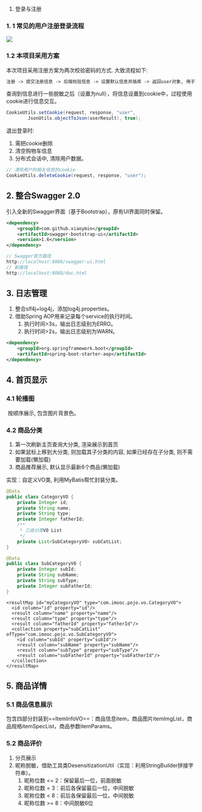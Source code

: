 1. 登录与注册

### 1. 1 常见的用户注册登录流程

![](C:\@D\-Development\Study\Codes\java-idea\Learning\Project\foodie-dev-git\图片存放\注册登录流程.png)

### 1.2 本项目采用方案

本次项目采用注册方案为两次校验密码的方式. 大致流程如下: 

```txt
注册 -> 提交注册信息 -> 后端校验信息 -> 设置默认信息并插库 -> 返回user对象, 用于页面显示
```

查询到信息进行一些脱敏之后（设置为null），将信息设置到cookie中，过程使用cookie进行信息交互。

```java
CookieUtils.setCookie(request, response, "user",
        JsonUtils.objectToJson(userResult), true);
```

退出登录时:

1. 需把cookie删除
2. 清空购物车信息
3. 分布式会话中, 清除用户数据。

```java
// 清除用户的相关信息的cookie
CookieUtils.deleteCookie(request, response, "user");
```

## 2. 整合Swagger 2.0

引入全新的Swagger界面（基于Bootstrap），原有UI界面同时保留。

```xml
<dependency>
    <groupId>com.github.xiaoymin</groupId>
    <artifactId>swagger-bootstrap-ui</artifactId>
    <version>1.6</version>
</dependency>
```

```java
// Swagger官方路径
http://localhost:8088/swagger-ui.html
// 新路径
http://localhost:8088/doc.html
```

## 3. 日志管理

1. 整合slf4j+log4j，添加log4j.properties。
2. 借助Spring AOP用来记录每个service的执行时间。
   1. 执行时间>3s，输出日志级别为ERRO。
   2. 执行时间>2s，输出日志级别为WARN。

```xml
<dependency>
    <groupId>org.springframework.boot</groupId>
    <artifactId>spring-boot-starter-aop</artifactId>
</dependency>
```

## 4. 首页显示

### 4.1 轮播图

​	按顺序展示, 包含图片背景色。

### 4.2 商品分类

1.  第一次刷新主页查询大分类, 渲染展示到首页
2.  如果鼠标上移到大分类, 则加载其子分类的内容, 如果已经存在子分类, 则不需要加载(懒加载)
3.  商品推荐展示, 默认显示最新6个商品(懒加载)

实现：自定义VO类, 利用MyBatis帮忙封装分类。

```java
@Data
public class CategoryVO {
    private Integer id;
    private String name;
    private String type;
    private Integer fatherId;
    /**
     * 三级分类VO List
     */
    private List<SubCategoryVO> subCatList;
}
```

```java
@Data
public class SubCategoryVO {
    private Integer subId;
    private String subName;
    private String subType;
    private Integer subFatherId;
}
```

```
<resultMap id="myCategoryVO" type="com.imooc.pojo.vo.CategoryVO">
  <id column="id" property="id"/>
  <result column="name" property="name"/>
  <result column="type" property="type"/>
  <result column="fatherId" property="fatherId"/>
  <collection property="subCatList" ofType="com.imooc.pojo.vo.SubCategoryVO">
    <id column="subId" property="subId"/>
    <result column="subName" property="subName"/>
    <result column="subType" property="subType"/>
    <result column="subFatherId" property="subFatherId"/>
  </collection>
</resultMap>
```

## 5. 商品详情

### 5.1 商品信息展示

包含四部分封装到==ItemInfoVO==：商品信息item，商品图片itemImgList，商品规格itemSpecList，商品参数itemParams。

### 5.2 商品评价

1. 分页展示
2. 昵称脱敏，借助工具类DesensitizationUtil（实现：利用StringBuilder拼接字符串）。
   1. 昵称位数 <= 2：保留最后一位，前面脱敏
   2. 昵称位数 = 3：前后各保留最后一位，中间脱敏
   3. 昵称位数 < 8：前后各保留最后一位，中间脱敏
   4. 昵称位数 >= 8：中间脱敏6位

